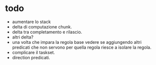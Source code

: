 # todo
- aumentare lo stack
- delta di computazione chunk.
- delta tra completamento e rilascio.
- altri delta?
- una volta che impara la regola base vedere se aggiungendo altri predicati che non servono per quella regola riesce a isolare la regola.
- complicare il taskset.
- direction predicati.